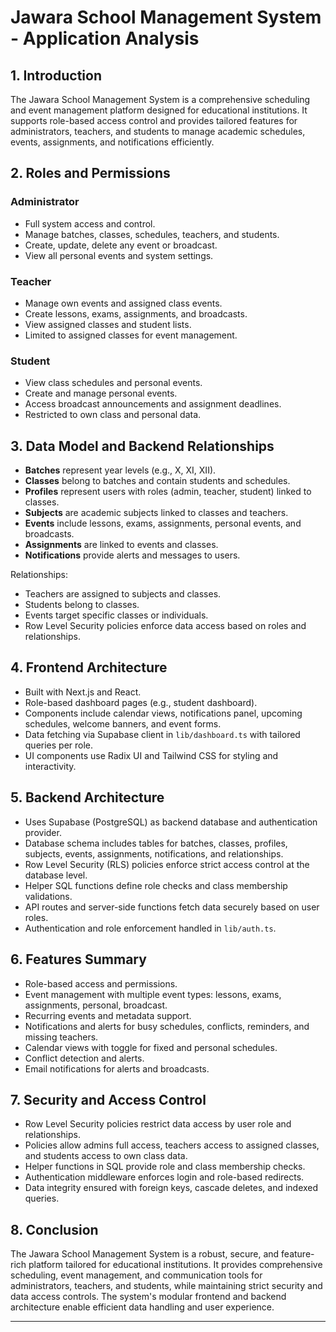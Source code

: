 # Jawara School Management System - Application Analysis

## 1. Introduction
The Jawara School Management System is a comprehensive scheduling and event management platform designed for educational institutions. It supports role-based access control and provides tailored features for administrators, teachers, and students to manage academic schedules, events, assignments, and notifications efficiently.

## 2. Roles and Permissions

### Administrator
- Full system access and control.
- Manage batches, classes, schedules, teachers, and students.
- Create, update, delete any event or broadcast.
- View all personal events and system settings.

### Teacher
- Manage own events and assigned class events.
- Create lessons, exams, assignments, and broadcasts.
- View assigned classes and student lists.
- Limited to assigned classes for event management.

### Student
- View class schedules and personal events.
- Create and manage personal events.
- Access broadcast announcements and assignment deadlines.
- Restricted to own class and personal data.

## 3. Data Model and Backend Relationships

- **Batches** represent year levels (e.g., X, XI, XII).
- **Classes** belong to batches and contain students and schedules.
- **Profiles** represent users with roles (admin, teacher, student) linked to classes.
- **Subjects** are academic subjects linked to classes and teachers.
- **Events** include lessons, exams, assignments, personal events, and broadcasts.
- **Assignments** are linked to events and classes.
- **Notifications** provide alerts and messages to users.

Relationships:
- Teachers are assigned to subjects and classes.
- Students belong to classes.
- Events target specific classes or individuals.
- Row Level Security policies enforce data access based on roles and relationships.

## 4. Frontend Architecture

- Built with Next.js and React.
- Role-based dashboard pages (e.g., student dashboard).
- Components include calendar views, notifications panel, upcoming schedules, welcome banners, and event forms.
- Data fetching via Supabase client in `lib/dashboard.ts` with tailored queries per role.
- UI components use Radix UI and Tailwind CSS for styling and interactivity.

## 5. Backend Architecture

- Uses Supabase (PostgreSQL) as backend database and authentication provider.
- Database schema includes tables for batches, classes, profiles, subjects, events, assignments, notifications, and relationships.
- Row Level Security (RLS) policies enforce strict access control at the database level.
- Helper SQL functions define role checks and class membership validations.
- API routes and server-side functions fetch data securely based on user roles.
- Authentication and role enforcement handled in `lib/auth.ts`.

## 6. Features Summary

- Role-based access and permissions.
- Event management with multiple event types: lessons, exams, assignments, personal, broadcast.
- Recurring events and metadata support.
- Notifications and alerts for busy schedules, conflicts, reminders, and missing teachers.
- Calendar views with toggle for fixed and personal schedules.
- Conflict detection and alerts.
- Email notifications for alerts and broadcasts.

## 7. Security and Access Control

- Row Level Security policies restrict data access by user role and relationships.
- Policies allow admins full access, teachers access to assigned classes, and students access to own class data.
- Helper functions in SQL provide role and class membership checks.
- Authentication middleware enforces login and role-based redirects.
- Data integrity ensured with foreign keys, cascade deletes, and indexed queries.

## 8. Conclusion

The Jawara School Management System is a robust, secure, and feature-rich platform tailored for educational institutions. It provides comprehensive scheduling, event management, and communication tools for administrators, teachers, and students, while maintaining strict security and data access controls. The system's modular frontend and backend architecture enable efficient data handling and user experience.

---
